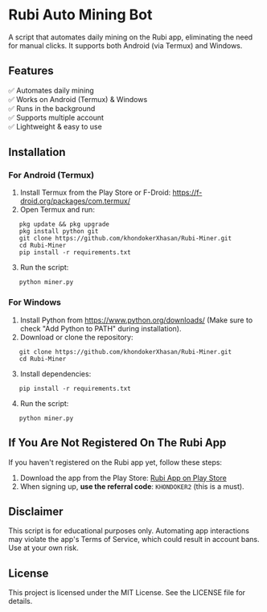 # Rubi Auto Mining Bot

A script that automates daily mining on the Rubi app, eliminating the need for manual clicks. It supports both Android (via Termux) and Windows.


## Features
✅ Automates daily mining  
✅ Works on Android (Termux) & Windows  
✅ Runs in the background  
✅ Supports multiple account   
✅ Lightweight & easy to use  


## Installation  

### For Android (Termux)  

1. Install Termux from the Play Store or F-Droid: https://f-droid.org/packages/com.termux/  
2. Open Termux and run:  
```
   pkg update && pkg upgrade  
   pkg install python git  
   git clone https://github.com/khondokerXhasan/Rubi-Miner.git  
   cd Rubi-Miner
   pip install -r requirements.txt  
```
3. Run the script:  
```
   python miner.py  
```

### For Windows  

1. Install Python from https://www.python.org/downloads/ (Make sure to check "Add Python to PATH" during installation).  
2. Download or clone the repository:  
```
   git clone https://github.com/khondokerXhasan/Rubi-Miner.git  
   cd Rubi-Miner  
```
3. Install dependencies:  
```
   pip install -r requirements.txt  
````
4. Run the script:  
```
   python miner.py
```

## If You Are Not Registered On The Rubi App  
If you haven't registered on the Rubi app yet, follow these steps:  
1. Download the app from the Play Store: [Rubi App on Play Store](https://play.google.com/store/apps/details?id=com.nemoholding.android.rubi)  
2. When signing up, **use the referral code**: `KHONDOKER2` (this is a must).


## Disclaimer  
This script is for educational purposes only. Automating app interactions may violate the app's Terms of Service, which could result in account bans. Use at your own risk.  


## License  
This project is licensed under the MIT License. See the LICENSE file for details.
